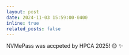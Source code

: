 ```yaml
---
layout: post
date: 2024-11-03 15:59:00-0400
inline: true
related_posts: false
---
```


NVMePass was accpeted by HPCA 2025! 😊 ✨
